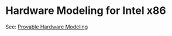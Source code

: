 # Hardware Modeling for Intel x86

See: [Provable Hardware Modeling ](../provable-hardware-modeling.md)

